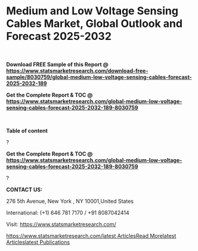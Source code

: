 <h1>Medium and Low Voltage Sensing Cables Market, Global Outlook and Forecast 2025-2032</h1><br/><p><strong>Download FREE Sample of this Report @ <a href="https://www.statsmarketresearch.com/download-free-sample/8030759/global-medium-low-voltage-sensing-cables-forecast-2025-2032-189">https://www.statsmarketresearch.com/download-free-sample/8030759/global-medium-low-voltage-sensing-cables-forecast-2025-2032-189</a></strong></p>
 
 
 
 <div><b>Get the Complete Report & TOC @ <a href="https://www.statsmarketresearch.com/global-medium-low-voltage-sensing-cables-forecast-2025-2032-189-8030759">https://www.statsmarketresearch.com/global-medium-low-voltage-sensing-cables-forecast-2025-2032-189-8030759</a></b></div>
 
 
 
 <p><br />
 
 <b>Table of content</b></p>
 
 
 
 <p>? </p>
 
 
 
 <div><b>Get the Complete Report & TOC @ <a href="https://www.statsmarketresearch.com/global-medium-low-voltage-sensing-cables-forecast-2025-2032-189-8030759">https://www.statsmarketresearch.com/global-medium-low-voltage-sensing-cables-forecast-2025-2032-189-8030759</a></b></div>
 
 
 
 <p>? </p>
 
 
 
 <p><b>CONTACT US:</b><br />
 
 276 5th Avenue, New York , NY 10001,United States<br />
 
 International: (+1) 646 781 7170 / +91 8087042414<br />
 
 Visit: <a href="https://www.statsmarketresearch.com/">https://www.statsmarketresearch.com/</a><br />
 
 <a href="https://gyeongbokgung.com">https://www.statsmarketresearch.com/</a><a href="https://hallyeomaritime.com">latest Articles</a><a href="https://jingwansa.com">Read More</a><a href="https://nguoiviet.jp/">latest Articles</a><a href="https://www.intelmarketresearch.com/">latest Publications</a></p>